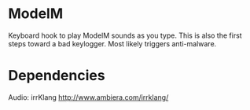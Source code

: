 ModelM
======
Keyboard hook to play ModelM sounds as you type.
This is also the first steps toward a bad keylogger.
Most likely triggers anti-malware.

Dependencies
=====
Audio: irrKlang http://www.ambiera.com/irrklang/
